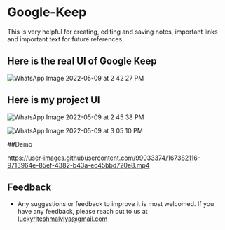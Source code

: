# Google-Keep
This is very helpful for creating, editing and saving notes, important links and important text for future references.


## Here is the real UI of Google Keep
![WhatsApp Image 2022-05-09 at 2 42 27 PM](https://user-images.githubusercontent.com/99033374/167378869-7ca49446-4757-4a03-92ee-de7b06feb50b.jpeg)

## Here is my project UI
![WhatsApp Image 2022-05-09 at 2 45 38 PM](https://user-images.githubusercontent.com/99033374/167379388-fce0d57c-8bab-4391-a5ca-be85bf3896c3.jpeg)

![WhatsApp Image 2022-05-09 at 3 05 10 PM](https://user-images.githubusercontent.com/99033374/167383029-8e8d0866-c55a-4dd3-b5e7-48cd4b794058.jpeg)


##Demo

https://user-images.githubusercontent.com/99033374/167382116-9713964e-85ef-4382-b43a-ec45bbd720e8.mp4


## Feedback

 - Any suggestions or feedback to improve it is most welcomed.
If you have any feedback, please reach out to us at luckyriteshmalviya@gmail.com
